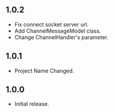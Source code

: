## 1.0.2

* Fix connect socket server url.
* Add ChannelMessageModel class.
* Change ChannelHandler's parameter.

## 1.0.1

* Project Name Changed.

## 1.0.0

* Initial release.
